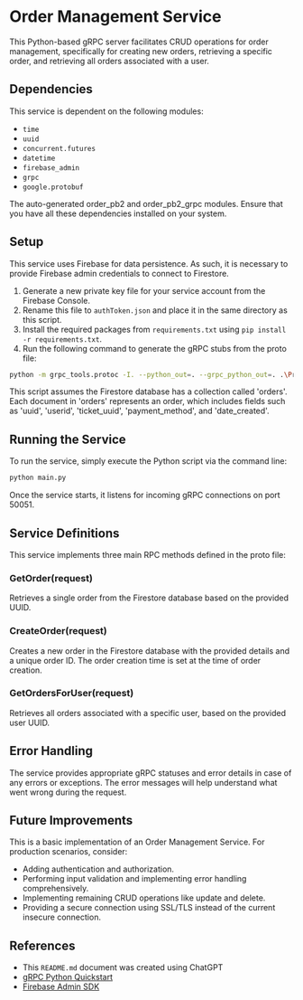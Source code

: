 # Order Management Service
This Python-based gRPC server facilitates CRUD operations for order management, specifically for creating new orders, retrieving a specific order, and retrieving all orders associated with a user.

## Dependencies
This service is dependent on the following modules:

* `time`
* `uuid`
* `concurrent.futures`
* `datetime`
* `firebase_admin`
* `grpc`
* `google.protobuf`

The auto-generated order_pb2 and order_pb2_grpc modules.
Ensure that you have all these dependencies installed on your system.

## Setup
This service uses Firebase for data persistence. As such, it is necessary to provide Firebase admin credentials to connect to Firestore.

1. Generate a new private key file for your service account from the Firebase Console.
2. Rename this file to `authToken.json` and place it in the same directory as this script.
3. Install the required packages from `requirements.txt` using `pip install -r requirements.txt`.
4. Run the following command to generate the gRPC stubs from the proto file:

```bash
python -m grpc_tools.protoc -I. --python_out=. --grpc_python_out=. .\Protos\order.proto  .\Protos\scheduler.proto 
```

This script assumes the Firestore database has a collection called 'orders'. Each document in 'orders' represents an order, which includes fields such as 'uuid', 'userid', 'ticket_uuid', 'payment_method', and 'date_created'.

## Running the Service
To run the service, simply execute the Python script via the command line:

```bash
python main.py
```
Once the service starts, it listens for incoming gRPC connections on port 50051.

## Service Definitions
This service implements three main RPC methods defined in the proto file:

### GetOrder(request)
Retrieves a single order from the Firestore database based on the provided UUID.

### CreateOrder(request)
Creates a new order in the Firestore database with the provided details and a unique order ID. The order creation time is set at the time of order creation.

### GetOrdersForUser(request)
Retrieves all orders associated with a specific user, based on the provided user UUID.

## Error Handling
The service provides appropriate gRPC statuses and error details in case of any errors or exceptions. The error messages will help understand what went wrong during the request.

## Future Improvements
This is a basic implementation of an Order Management Service. For production scenarios, consider:

* Adding authentication and authorization. 
* Performing input validation and implementing error handling comprehensively. 
* Implementing remaining CRUD operations like update and delete. 
* Providing a secure connection using SSL/TLS instead of the current insecure connection.


## References
* This `README.md` document was created using ChatGPT
* [gRPC Python Quickstart](https://grpc.io/docs/languages/python/quickstart/)
* [Firebase Admin SDK](https://firebase.google.com/docs/admin/setup#python)